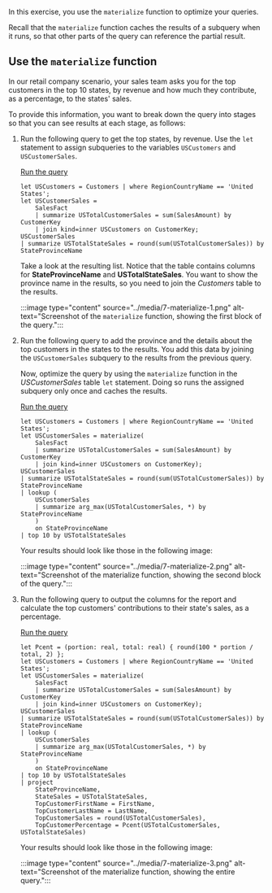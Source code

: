 In this exercise, you use the `materialize` function to optimize your queries.

Recall that the `materialize` function caches the results of a subquery when it runs, so that other parts of the query can reference the partial result.

## Use the `materialize` function

In our retail company scenario, your sales team asks you for the top customers in the top 10 states, by revenue and how much they contribute, as a percentage, to the states' sales.

To provide this information, you want to break down the query into stages so that you can see results at each stage, as follows:

1. Run the following query to get the top states, by revenue. Use the `let` statement to assign subqueries to the variables `USCustomers` and `USCustomerSales`.

    <a href="https://dataexplorer.azure.com/clusters/help/databases/ContosoSales?query=H4sIAAAAAAAAA22Q3QrCMAyF7/sUuXN7hrELGXgjiDj3AHULWm1TaDNlsoe3Lf5tLFcnkHPyJRoZmrrqPVuDzkMJPz3C44IO4YBnZamyPbEbdtIglCWsGlKMHdQsGf2qEHqSVEuNIU1AqKQ3suXUjeB7Y6RTTwzzR8tSz0xxIEt6beLSHE7DF2uLwzvmahXBTVFXKiJ0kzMs/RsKMQMTCxDpkA+BC3u7LHIsIeaJKBn2zt4VtRjf8gJ6isDhTAEAAA==" target="_blank">Run the query</a>

    ```kusto
    let USCustomers = Customers | where RegionCountryName == 'United States';
    let USCustomerSales =
        SalesFact
        | summarize USTotalCustomerSales = sum(SalesAmount) by CustomerKey
        | join kind=inner USCustomers on CustomerKey;
    USCustomerSales
    | summarize USTotalStateSales = round(sum(USTotalCustomerSales)) by StateProvinceName
    ```

    Take a look at the resulting list. Notice that the table contains columns for **StateProvinceName** and **USTotalStateSales**. You want to show the province name in the results, so you need to join the *Customers* table to the results.

    :::image type="content" source="../media/7-materialize-1.png" alt-text="Screenshot of the `materialize` function, showing the first block of the query.":::

1. Run the following query to add the province and the details about the top customers in the states to the results. You add this data by joining the `USCustomerSales` subquery to the results from the previous query.

    Now, optimize the query by using the `materialize` function in the *USCustomerSales* table `let` statement. Doing so runs the assigned subquery only once and caches the results.

    <a href="https://dataexplorer.azure.com/clusters/help/databases/ContosoSales?query=H4sIAAAAAAAAA3WQzU7DMBCE73mKvTVBHOBc5YAqcUFCiNAzWppVcWvvVpsNkKoPX9v8NqQ+WLbWM/ONPRksm0XfmQTSDmr4PR/g/ZWU4JHWTnghPZsO9xgI6hpmS3ZGLTSGRt1sXvgTpwY9JbcQp+rQuz2VBcSVB7e4snw7QNeHgBrHUfwkhn7sEB+U+XwTEkEFL8MP4x0NXzYbcQxbx23tmElPOgn/FVTzYoRZTFDkWt8IGoPbMoFMMVYZKQseVN4cryh9UnT1Itt+B5/Fx6Hj+qjr54AfkxGXcHEmJLlUeY8tpxhMdnB9lcT/mh0BN6LUufwBAAA=" target="_blank">Run the query</a>

    ```kusto
    let USCustomers = Customers | where RegionCountryName == 'United States';
    let USCustomerSales = materialize(
        SalesFact
        | summarize USTotalCustomerSales = sum(SalesAmount) by CustomerKey
        | join kind=inner USCustomers on CustomerKey);
    USCustomerSales
    | summarize USTotalStateSales = round(sum(USTotalCustomerSales)) by StateProvinceName
    | lookup (
        USCustomerSales
        | summarize arg_max(USTotalCustomerSales, *) by StateProvinceName
        )
        on StateProvinceName
    | top 10 by USTotalStateSales
    ```

    Your results should look like those in the following image:

    :::image type="content" source="../media/7-materialize-2.png" alt-text="Screenshot of the materialize function, showing the second block of the query.":::

1. Run the following query to output the columns for the report and calculate the top customers' contributions to their state's sales, as a percentage.

    <a href="https://dataexplorer.azure.com/clusters/help/databases/ContosoSales?query=H4sIAAAAAAAAA3VTy27CMBC85yv2RowiFXosyqFC4tKqQgXOlQsrMPgRbZy2tPTfazsklDjkEK29M+OZTSzRwnyN2kIOaWHICqMfgJDLDKyxXNYLBj9AptKbdDwawRDOSLirQRncM/idJNKprRbTqrRGIZVO81Kf4HOHhPCKW8ecOjFLxxeuEPIcBistLG5gYbnFctBVWnCJXk25LgkuxTemCbgnNGZ8bcPqBGWlFCfXduSld9ZVcIA01I/KO2Dwfmw9PuHxLLM3QsNB6E0utEa6yuRS/yOwSdKxmfS4CLEaC/UcvZE+jyxYCoQ5mQ+h1+iH5FSlMYeqgDp499BufE7bN8W/eo/IYHjjEK/Cwtul7PNgTQHjkSdHyVy3ILPH87eI2Nllu5lEpFFjlqZo/M4Elbb+SaCtI9Qzb0FNGWGup987+YgzR/JXg2+9crglN+YZBWF/Gs8rT1gDAAA=" target="_blank">Run the query</a>

    ```kusto
    let Pcent = (portion: real, total: real) { round(100 * portion / total, 2) };
    let USCustomers = Customers | where RegionCountryName == 'United States';
    let USCustomerSales = materialize(
        SalesFact
        | summarize USTotalCustomerSales = sum(SalesAmount) by CustomerKey
        | join kind=inner USCustomers on CustomerKey);
    USCustomerSales
    | summarize USTotalStateSales = round(sum(USTotalCustomerSales)) by StateProvinceName
    | lookup (
        USCustomerSales
        | summarize arg_max(USTotalCustomerSales, *) by StateProvinceName
        )
        on StateProvinceName
    | top 10 by USTotalStateSales
    | project
        StateProvinceName,
        StateSales = USTotalStateSales,
        TopCustomerFirstName = FirstName,
        TopCustomerLastName = LastName,
        TopCustomerSales = round(USTotalCustomerSales),
        TopCustomerPercentage = Pcent(USTotalCustomerSales, USTotalStateSales)
    ```

    Your results should look like those in the following image:

    :::image type="content" source="../media/7-materialize-3.png" alt-text="Screenshot of the materialize function, showing the entire query.":::
